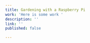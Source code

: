 ```yaml
---
title: Gardening with a Raspberry Pi
work: 'Here is some work '
description: ''
link: ''
published: false

---
```


